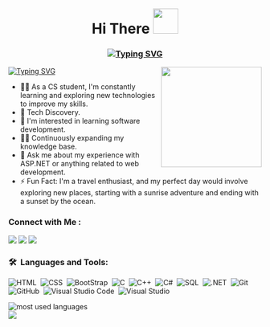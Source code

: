 
<link rel="preconnect" href="https://fonts.googleapis.com">
<link rel="preconnect" href="https://fonts.gstatic.com" crossorigin>
<link href="https://fonts.googleapis.com/css2?family=Kalam:wght@300;400;700&display=swap" rel="stylesheet">

<h1 align="center"> Hi There <img  width="50px "src="https://camo.githubusercontent.com/d552948e7884c41fde2d32b9221d79f0df2076c7d824aaab954ca93f53d95884/68747470733a2f2f6d656469612e67697068792e636f6d2f6d656469612f6876524a434c467a6361737252346961377a2f67697068792e676966"> </h1>
<h3 align="center">
<a href="https://git.io/typing-svg"><img src="https://readme-typing-svg.demolab.com?font=Fira+Code&weight=700&size=25&duration=6000&pause=3000&color=F7F7F7&width=550&lines=Welcome+to+Beshoy+Safwat's+profile!" alt="Typing SVG" /></a>
</h3>
<a href="https://git.io/typing-svg"><img src="https://readme-typing-svg.demolab.com?font=Fira+Code&weight=600&size=25&duration=5500&pause=1500&color=ED3D00&width=750&lines=Focusing+on+.NET+Development.;Always+Learning+New+Things+" alt="Typing SVG" /></a>
<img width="200" align="right" src="https://media1.tenor.com/m/kjXMU4dl8lAAAAAC/hello-world.gif">

- 👨‍💻 As a CS student, I'm constantly learning and exploring new technologies to improve my skills.
- 🧠 Tech Discovery.
- 🌱 I'm interested in learning software development.
- 🏋‍♀ Continuously expanding my knowledge base.
- 💬 Ask me about my experience with ASP.NET or anything related to web development.
- ⚡ Fun Fact: I'm a travel enthusiast, and my perfect day would involve exploring new places, starting with a sunrise adventure and ending with a sunset by the ocean.
  
### Connect with Me :

<a href="https://www.linkedin.com/in/beshoy-safwat01/" target="_blank" height=" 35px"><img src="https://img.shields.io/badge/-Beshoy%20Safwat-1a293a?style=for-the-badge&logo=Linkedin&logoColor=White"/></a>
<a href="https://t.me/BeshoySafwat1" target="_blank" height=" 35px"><img src="https://img.shields.io/badge/-Beshoy%20Safwat-0077B5?style=for-the-badge&logo=Telegram&logoColor=white"/></a>
<a href="mailto:beshoosafwat0@gmail.com" target="_blank" height=" 35px"><img src="https://img.shields.io/badge/-Beshoy%20Safwat-df412f?style=for-the-badge&logo=Gmail&logoColor=white"/></a>

### 🛠 &nbsp;Languages and Tools:
![HTML](https://img.shields.io/badge/-HTML-05122A?style=flat&logo=HTML5)&nbsp;
![CSS](https://img.shields.io/badge/-CSS-05122A?style=flat&logo=CSS3&logoColor=1572B6)&nbsp;
![BootStrap](https://img.shields.io/badge/-Bootstrap-05122A?style=flat&logo=bootstrap&logoColor=1572B6)&nbsp;
![C](https://img.shields.io/badge/-C-05122A?style=flat&logo=C&logoColor=1572B6)&nbsp;
![C++](https://img.shields.io/badge/-C++-05122A?style=flat&logo=cplusplus&logoColor=1572B6)&nbsp;
![C#](https://img.shields.io/badge/-CSharp-05122A?style=flat&logo=sharp&logoColor=1572B6)&nbsp;
![SQL](https://img.shields.io/badge/-SQL-05122A?style=flat&logo=mysql&logoColor=1572B6)&nbsp;
![.NET](https://img.shields.io/badge/-.NET%20-05122A?style=flat&logo=.Net)&nbsp;
![Git](https://img.shields.io/badge/-Git-05122A?style=flat&logo=git)&nbsp;
![GitHub](https://img.shields.io/badge/-GitHub-05122A?style=flat&logo=github)&nbsp;
![Visual Studio Code](https://img.shields.io/badge/-Visual%20Studio%20Code-05122A?style=flat&logo=visual-studio-code&logoColor=007ACC)&nbsp;
![Visual Studio](https://img.shields.io/badge/-Visual%20Studio-05122A?style=flat&logo=visual-studio&logoColor=007ACC)&nbsp;


<img align="left" src="https://github-readme-stats.vercel.app/api/top-langs?username=BeshoySafwat&show_icons=true&locale=en&layout=compact&theme=radical" alt="most used languages" />

<br>
<a href="https://komarev.com/ghpvc/?username=BeshoySafwat&style=for-the-badge">
    <img src="https://komarev.com/ghpvc/?username=BeshoySafwat&style=for-the-badge">
</a>
